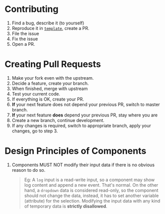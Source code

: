 # Contributing

1. Find a bug, describe it (to yourself)
2. Reproduce it in [`template`](https://github.com/aktos-io/scadajs-template), create a PR. 
3. File the issue 
4. Fix the issue 
5. Open a PR. 

# Creating Pull Requests 

1. Make your fork even with the upstream. 
2. Decide a feature, create your branch. 
3. When finished, merge with upstream
4. Test your current code. 
5. If everything is OK, create your PR. 
6. **If** your next feature does not depend your previous PR, switch to master branch. 
7. **If** your next feature **does** depend your previous PR, stay where you are 
8. Create a new branch, continue development. 
9. If any changes is required, switch to appropriate branch, apply your changes, go to step 3. 

# Design Principles of Components 

1. Components MUST NOT modify their input data if there is no obvious reason to do so. 

   > Eg: A `log` input is a read-write input, so a component may show log content and append a new event. That's normal. On the other hand, a `dropdown` data is considered read-only, so the component should not change the data, instead, it has to set another variable (attribute) for the selection. Modifying the input data with any kind of temporary data is **strictly disallowed**. 
